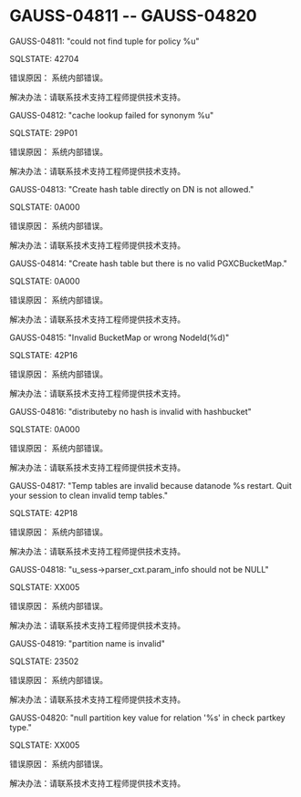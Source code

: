 # GAUSS-04811 -- GAUSS-04820<a name="ZH-CN_TOPIC_0302073312"></a>

GAUSS-04811: "could not find tuple for policy %u"

SQLSTATE: 42704

错误原因： 系统内部错误。

解决办法：请联系技术支持工程师提供技术支持。

GAUSS-04812: "cache lookup failed for synonym %u"

SQLSTATE: 29P01

错误原因： 系统内部错误。

解决办法：请联系技术支持工程师提供技术支持。

GAUSS-04813: "Create hash table directly on DN is not allowed."

SQLSTATE: 0A000

错误原因： 系统内部错误。

解决办法：请联系技术支持工程师提供技术支持。

GAUSS-04814: "Create hash table but there is no valid PGXCBucketMap."

SQLSTATE: 0A000

错误原因： 系统内部错误。

解决办法：请联系技术支持工程师提供技术支持。

GAUSS-04815: "Invalid BucketMap or wrong NodeId\(%d\)"

SQLSTATE: 42P16

错误原因： 系统内部错误。

解决办法：请联系技术支持工程师提供技术支持。

GAUSS-04816: "distributeby no hash is invalid with hashbucket"

SQLSTATE: 0A000

错误原因： 系统内部错误。

解决办法：请联系技术支持工程师提供技术支持。

GAUSS-04817: "Temp tables are invalid because datanode %s restart. Quit your session to clean invalid temp tables."

SQLSTATE: 42P18

错误原因： 系统内部错误。

解决办法：请联系技术支持工程师提供技术支持。

GAUSS-04818: "u\_sess-\>parser\_cxt.param\_info should not be NULL"

SQLSTATE: XX005

错误原因： 系统内部错误。

解决办法：请联系技术支持工程师提供技术支持。

GAUSS-04819: "partition name is invalid"

SQLSTATE: 23502

错误原因： 系统内部错误。

解决办法：请联系技术支持工程师提供技术支持。

GAUSS-04820: "null partition key value for relation '%s' in check partkey type."

SQLSTATE: XX005

错误原因： 系统内部错误。

解决办法：请联系技术支持工程师提供技术支持。

